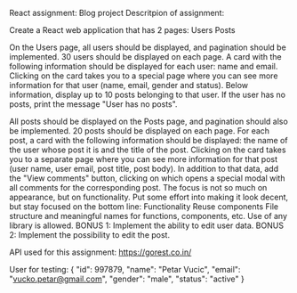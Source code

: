 React assignment: Blog project
Descritpion of assignment:

Create a React web application that has 2 pages:
Users Posts

On the Users page, all users should be displayed, and pagination should be implemented. 30 users should be displayed on each page. A card with the following information should be displayed for each user: name and email. Clicking on the card takes you to a special page where you can see more information for that user (name, email, gender and status). Below information, display up to 10 posts belonging to that user. If the user has no posts, print the message "User has no posts".

All posts should be displayed on the Posts page, and pagination should also be implemented. 20 posts should be displayed on each page. For each post, a card with the following information should be displayed: the name of the user whose post it is and the title of the post. Clicking on the card takes you to a separate page where you can see more information for that post (user name, user email, post title, post body). In addition to that data, add the "View comments" button, clicking on which opens a special modal with all comments for the corresponding post. The focus is not so much on appearance, but on functionality. Put some effort into making it look decent, but stay focused on the bottom line: Functionality Reuse components File structure and meaningful names for functions, components, etc. Use of any library is allowed.
BONUS 1: Implement the ability to edit user data. BONUS 2: Implement the possibility to edit the post.

API used for this assignment: https://gorest.co.in/

User for testing:
{
"id": 997879,
"name": "Petar Vucic",
"email": "vucko.petar@gmail.com",
"gender": "male",
"status": "active"
}
